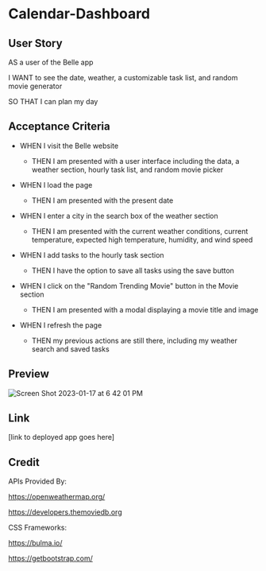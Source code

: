 # Calendar-Dashboard


## User Story

AS a user of the Belle app

I WANT to see the date, weather, a customizable task list, and random movie generator

SO THAT I can plan my day

## Acceptance Criteria

- WHEN I visit the Belle website
    - THEN I am presented with a user interface including the data, a weather section, hourly task list, and random movie picker

- WHEN I load the page
    - THEN I am presented with the present date

- WHEN I enter a city in the search box of the weather section
    - THEN I am presented with the current weather conditions, current temperature, expected high temperature, humidity, and wind speed

- WHEN I add tasks to the hourly task section
    - THEN I have the option to save all tasks using the save button

- WHEN I click on the "Random Trending Movie" button in the Movie section
    - THEN I am presented with a modal displaying a movie title and image 

- WHEN I refresh the page
    - THEN my previous actions are still there, including my weather search and saved tasks 

## Preview

![Screen Shot 2023-01-17 at 6 42 01 PM](https://user-images.githubusercontent.com/99048123/213052987-e520297e-558e-4fe9-a2a5-6d3943d667f5.png)


## Link

[link to deployed app goes here]

## Credit

APIs Provided By:

https://openweathermap.org/

https://developers.themoviedb.org

CSS Frameworks: 

https://bulma.io/

https://getbootstrap.com/
